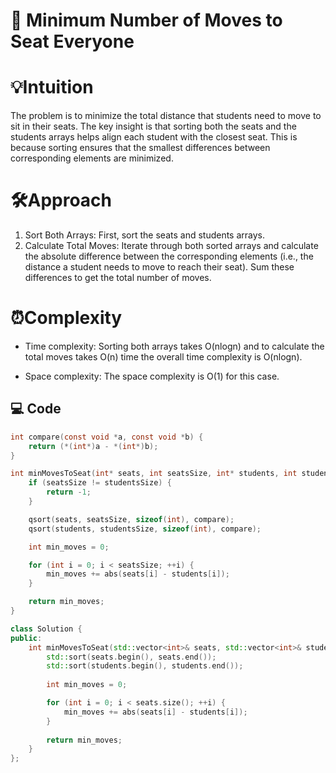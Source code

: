 # 📜 Minimum Number of Moves to Seat Everyone


# 💡Intuition
The problem is to minimize the total distance that students need to move to sit in their seats. The key insight is that sorting both the seats and the students arrays helps align each student with the closest seat. This is because sorting ensures that the smallest differences between corresponding elements are minimized.

# 🛠️Approach
1.  Sort Both Arrays: First, sort the seats and students arrays.
2.  Calculate Total Moves: Iterate through both sorted arrays and calculate the absolute difference between the corresponding elements (i.e., the distance a student needs to move to reach their seat). Sum these differences to get the total number of moves.

# ⏰Complexity
- Time complexity:
Sorting both arrays takes O(nlogn) and to calculate the total moves takes O(n) time the overall time complexity is O(nlogn).

- Space complexity:
The space complexity is O(1) for this case.

## 💻 Code
```c []
int compare(const void *a, const void *b) {
    return (*(int*)a - *(int*)b);
}

int minMovesToSeat(int* seats, int seatsSize, int* students, int studentsSize) {
    if (seatsSize != studentsSize) {
        return -1; 
    }

    qsort(seats, seatsSize, sizeof(int), compare);
    qsort(students, studentsSize, sizeof(int), compare);

    int min_moves = 0;

    for (int i = 0; i < seatsSize; ++i) {
        min_moves += abs(seats[i] - students[i]);
    }

    return min_moves;
}
```
```c++ []
class Solution {
public:
    int minMovesToSeat(std::vector<int>& seats, std::vector<int>& students) {
        std::sort(seats.begin(), seats.end());
        std::sort(students.begin(), students.end());
        
        int min_moves = 0;

        for (int i = 0; i < seats.size(); ++i) {
            min_moves += abs(seats[i] - students[i]);
        }
        
        return min_moves;
    }
};
```